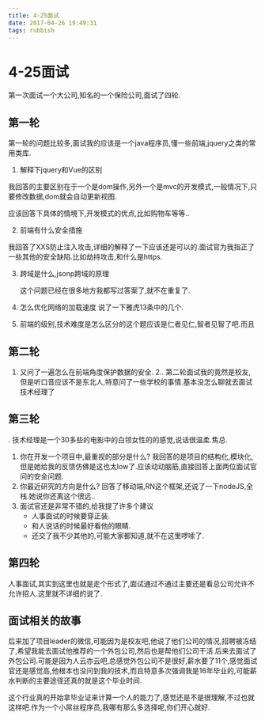 ```yaml
---
title: 4-25面试
date: 2017-04-26 19:49:31
tags: rubbish
---
```

# 4-25面试

第一次面试一个大公司,知名的一个保险公司,面试了四轮.
<!--more-->
## 第一轮
第一轮的问题比较多,面试我的应该是一个java程序员,懂一些前端,jquery之类的常用类库.
1. 解释下jquery和Vue的区别

  我回答的主要区别在于一个是dom操作,另外一个是mvc的开发模式,一般情况下,只要修改数据,dom就会自动更新视图.

  应该回答下具体的情境下,开发模式的优点,比如购物车等等..

2. 前端有什么安全措施

  我回答了XXS防止注入攻击,详细的解释了一下应该还是可以的.面试官为我指正了一些其他的安全缺陷.比如劫持攻击,和什么是https.

  [一篇https不错的文章]: http://www.jianshu.com/p/650ad90bf563

3. 跨域是什么,jsonp跨域的原理

   这个问题已经在很多地方我都写过答案了,就不在重复了.
4. 怎么优化网络的加载速度
  说了一下雅虎13条中的几个.
5. 前端的级别,技术难度是怎么区分的
   ​这个题应该是仁者见仁,智者见智了吧.而且
## 第二轮
1. 又问了一遍怎么在前端角度保护数据的安全.
2..  第二轮面试我的竟然是校友,但是听口音应该不是东北人,特意问了一些学校的事情.基本没怎么聊就去面试技术经理了
## 第三轮
. 技术经理是一个30多些的电影中的白领女性的的感觉,说话很温柔.焦总.
1. 你在开发一个项目中,最重视的部分是什么?
我回答的是项目的结构化,模块化,但是她给我的反馈仿佛是这也太low了.应该动动脑筋,直接回答上面两位面试官问的安全问题.
1. 你最近研究的方向是什么?
回答了移动端,RN这个框架,还说了一下nodeJS,全栈.她说你还离这个很远..
1. 面试官还是非常不错的,给我提了许多个建议
	- 人事面试的时候要穿正装.
	- 和人说话的时候最好看他的眼睛.
	- 还交了我不少其他的,可能大家都知道,就不在这里啰嗦了.
## 第四轮
人事面试,其实到这里也就是走个形式了,面试通过不通过主要还是看总公司允许不允许招人.这里就不详细的说了.
## 面试相关的故事
后来加了项目leader的微信,可能因为是校友吧,他说了他们公司的情况,招聘被冻结了,希望我能去面试他推荐的一个外包公司,然后也是帮他们公司干活.后来去面试了外包公司.可能是因为人云亦云吧,总感觉外包公司不是很好,薪水要了11个,感觉面试官还是感觉高,他根本也没问到我的技术,而且特意多次强调我是16年毕业的,可能薪水判断的主要途径还真的就是这个毕业时间.

这个行业真的开始拿毕业证来计算一个人的能力了,感觉还是不是很理解,不过也就这样吧.作为一个小屌丝程序员,我哪有那么多选择呢,你们开心就好.